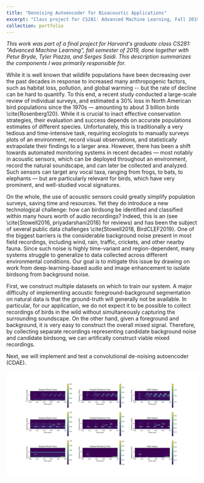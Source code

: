 ```yaml
---
title: "Denoising Autoencoder for Bioacoustic Applications"
excerpt: "Class project for CS281: Advanced Machine Learning, Fall 2019. <br/><img src='/images/piglets_corner.png' style='height:300px;'>"
collection: portfolio
---
```


*This work was part of a final project for Harvard's graduate class CS281: "Advanced Machine Learning", fall semester of 2019, done together with Petur Bryde, Tyler Piazza, and Serges Saidi. This description summarizes the components I was primarily responsible for.*  

While it is well known that wildlife populations have been decreasing over the past decades in response to increased many anthropogenic factors, such as habitat loss, pollution, and global warming -- but the rate of decline can be hard to quantify. To this end, a recent study conducted a large-scale review of individual surveys, and estimated a 30% loss in North American bird populations since the 1970s — amounting to about 3 billion birds \cite{Rosenberg120}. While it is crucial to inact effective conservation strategies, their evaluation and success depends on accurate populations estimates of different species. Unfortunately, this is traditionally a very tedious and time-intensive task, requiring ecologists to manually surveys plots of an environment, record visual observations, and statistically extrapolate their findings to a larger area. However, there has been a shift towards automated monitoring systems in recent decades — most notably in acoustic sensors, which can be deployed throughout an environment, record the natural soundscape, and can later be collected and analyzed. Such sensors can target any vocal taxa, ranging from frogs, to bats, to elephants — but are particularly relevant for birds, which have very prominent, and well-studied vocal signatures.

On the whole, the use of acoustic sensors could greatly simplify population surveys, saving time and resources. Yet they do introduce a new technological challenge: how can birdsong be identified and classified within many hours worth of audio recordings?  Indeed, this is an (see \cite{Stowell2016, priyadarshani2018} for reviews) and has been the subject of several public data challenges \cite{Stowell2018, BirdCLEF2019}. One of the biggest barriers is the considerable background noise present in most field recordings, including wind, rain, traffic, crickets, and other nearby fauna. Since such noise is highly time-variant and region-dependent, many systems struggle to generalize to data collected across different environmental conditions. Our goal is to mitigate this issue by drawing on work from deep-learning-based audio and image enhancement to isolate birdsong from background noise.

First, we construct multiple datasets on which to train our system. A major difficulty of implementing acoustic foreground-background segmentation on natural data is that the ground-truth will generally not be available. In particular, for our application, we do not expect it to be possible to collect recordings of birds in the wild without simultaneously capturing the surrounding soundscape. On the other hand, given a foreground and background, it is very easy to construct the overall mixed signal. Therefore, by collecting separate recordings representing candidate background noise and candidate birdsong, we can artifically construct viable mixed recordings.

Next, we will implement and test a convolutional de-noising autoencoder (CDAE).

![](/images/spectrogram_realistic.png)
